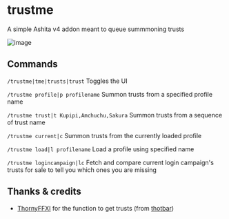 # trustme

A simple Ashita v4 addon meant to queue summmoning trusts

![image](https://github.com/user-attachments/assets/441dc53d-fec5-4824-81ef-3b1c4f3d3921)

## Commands
`/trustme|tme|trusts|trust` Toggles the UI

`/trustme profile|p profilename` Summon trusts from a specified profile name

`/trustme trust|t Kupipi,Amchuchu,Sakura` Summon trusts from a sequence of trust name

`/trustme current|c` Summon trusts from the currently loaded profile

`/trustme load|l profilename` Load a profile using specified name

`/trustme logincampaign|lc` Fetch and compare current login campaign's trusts for sale to tell you which ones you are missing

## Thanks & credits

- [ThornyFFXI](https://github.com/ThornyFFXI) for the function to get trusts (from [thotbar](https://github.com/ThornyFFXI/tHotBar))
